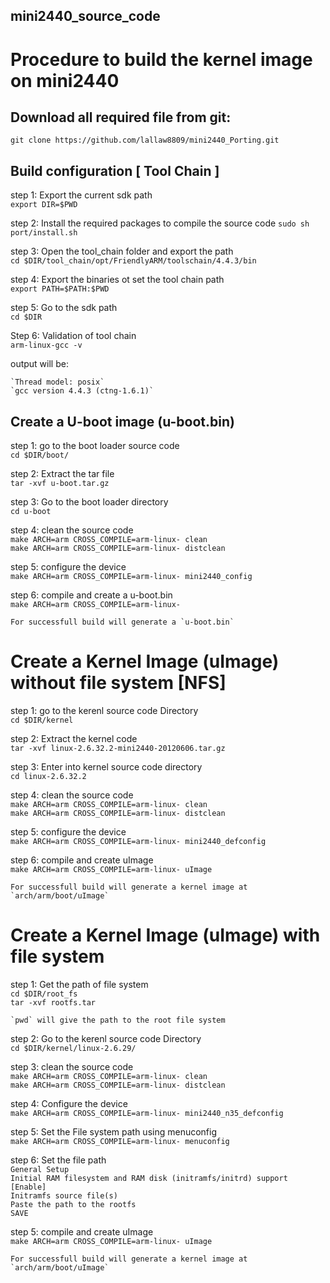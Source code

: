 ## mini2440_source_code

# Procedure to build the kernel image on mini2440

## Download all required file from git:
	git clone https://github.com/lallaw8809/mini2440_Porting.git  

## Build configuration [ Tool Chain ]

step 1: Export the current sdk path  
	`export DIR=$PWD`  
	
step 2: Install the required packages to compile the source code
	`sudo sh port/install.sh`

step 3: Open the tool_chain folder and export the path  
	`cd $DIR/tool_chain/opt/FriendlyARM/toolschain/4.4.3/bin`  

step 4: Export the binaries ot set the tool chain path  
	`export PATH=$PATH:$PWD`  

step 5: Go to the sdk path  
	`cd $DIR`  

Step 6: Validation of tool chain  
	`arm-linux-gcc -v`  
   
output will be:  

	`Thread model: posix`  
	`gcc version 4.4.3 (ctng-1.6.1)`  

## Create a U-boot image (u-boot.bin)


step 1: go to the boot loader source code  
	`cd $DIR/boot/`  

step 2: Extract the tar file  
	`tar -xvf u-boot.tar.gz`  

step 3: Go to the boot loader directory  
	`cd u-boot`  

step 4: clean the source code  
	`make ARCH=arm CROSS_COMPILE=arm-linux- clean`  
	`make ARCH=arm CROSS_COMPILE=arm-linux- distclean`  

step 5: configure the device  
	`make ARCH=arm CROSS_COMPILE=arm-linux- mini2440_config`  

step 6: compile and create a u-boot.bin  
	`make ARCH=arm CROSS_COMPILE=arm-linux-`  
	
	For successfull build will generate a `u-boot.bin`  


# Create a Kernel Image (uImage) without file system [NFS]

step 1: go to the kerenl source code Directory  
	`cd $DIR/kernel`  

step 2: Extract the kernel code  
	`tar -xvf linux-2.6.32.2-mini2440-20120606.tar.gz`  

step 3: Enter into kernel source code directory  
	`cd linux-2.6.32.2`  

step 4: clean the source code  
	`make ARCH=arm CROSS_COMPILE=arm-linux- clean`  
	`make ARCH=arm CROSS_COMPILE=arm-linux- distclean`  

step 5: configure the device  
	`make ARCH=arm CROSS_COMPILE=arm-linux- mini2440_defconfig`  

step 6: compile and create uImage  
	`make ARCH=arm CROSS_COMPILE=arm-linux- uImage`  

	For successfull build will generate a kernel image at `arch/arm/boot/uImage`  

# Create a Kernel Image (uImage) with file system

step 1: Get the path of file system  
	`cd $DIR/root_fs`  
	`tar -xvf rootfs.tar`  	

	`pwd` will give the path to the root file system  

step 2: Go to the kerenl source code Directory  
	`cd $DIR/kernel/linux-2.6.29/`  

step 3: clean the source code  
	`make ARCH=arm CROSS_COMPILE=arm-linux- clean`  
	`make ARCH=arm CROSS_COMPILE=arm-linux- distclean`  

step 4: Configure the device  
	`make ARCH=arm CROSS_COMPILE=arm-linux- mini2440_n35_defconfig`  

step 5: Set the File system path using menuconfig  
	`make ARCH=arm CROSS_COMPILE=arm-linux- menuconfig`  

step 6: Set the file path  
`General Setup`  
`Initial RAM filesystem and RAM disk (initramfs/initrd) support [Enable]`  
`Initramfs source file(s)`  
`Paste the path to the rootfs`  
`SAVE`  

step 5: compile and create uImage  
	`make ARCH=arm CROSS_COMPILE=arm-linux- uImage`  

	For successfull build will generate a kernel image at `arch/arm/boot/uImage`  

